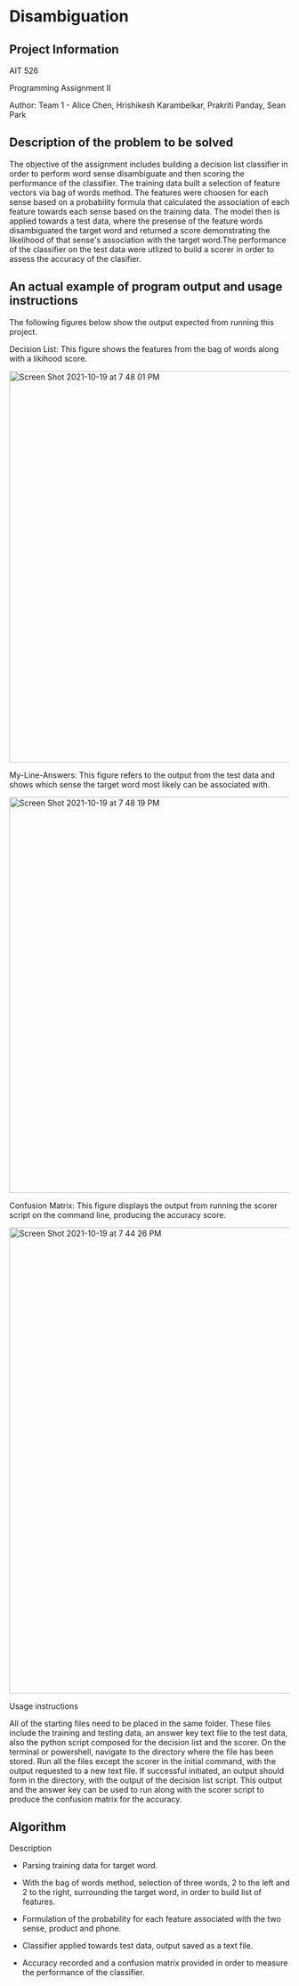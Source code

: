 # Disambiguation
## Project Information

AIT 526

Programming Assignment II

Author: Team 1 - Alice Chen, Hrishikesh Karambelkar, Prakriti Panday, Sean Park

## Description of the problem to be solved

The objective of the assignment includes building a decision list classifier in order to perform word sense disambiguate and then scoring the performance of the classifier. The training data built a selection of feature vectors via bag of words method. The features were choosen for each sense based on a probability formula that calculated the association of each feature towards each sense based on the training data. The model then is applied towards a test data, where the presense of the feature words disambiguated the target word and returned a score demonstrating the likelihood of that sense's association with the target word.The performance of the classifier on the test data were utlized to build a scorer in order to assess the accuracy of the clasifier. 


## An actual example of program output and usage instructions

The following figures below show the output expected from running this project.  

Decision List: This figure shows the features from the bag of words along with a likihood score.


<img width="703" alt="Screen Shot 2021-10-19 at 7 48 01 PM" src="https://user-images.githubusercontent.com/90986120/138005645-e789ad61-b065-4097-8478-7c74eca984f4.png">



My-Line-Answers: This figure refers to the output from the test data and shows which sense the target word most likely can be associated with.

<img width="711" alt="Screen Shot 2021-10-19 at 7 48 19 PM" src="https://user-images.githubusercontent.com/90986120/138005660-57c78361-17a8-4188-888e-8214b8f7c658.png">


Confusion Matrix: This figure displays the output from running the scorer script on the command line, producing the accuracy score.

<img width="837" alt="Screen Shot 2021-10-19 at 7 44 26 PM" src="https://user-images.githubusercontent.com/90986120/138005675-6c92b39c-cc9e-4edb-8c9d-c1c5a29126d8.png">


Usage instructions

All of the starting files need to be placed in the same folder. These files include the training and testing data, an answer key text file to the test data, also the python script composed for the decision list and the scorer. On the terminal or powershell, navigate to the directory where the file has been stored. Run all the files except the scorer in the initial command, with the output requested to a new text file. If successful initiated, an output should form in the directory, with the output of the decision list script. This output and the answer key can be used to run along with the scorer script to produce the confusion matrix for the accuracy. 

## Algorithm

Description

* Parsing training data for target word.

* With the bag of words method, selection of three words, 2 to the left and 2 to the right, surrounding the target word, in order to build list of features.

* Formulation of the probability for each feature associated with the two sense, product and phone. 

* Classifier applied towards test data, output saved as a text file. 

* Accuracy recorded and a confusion matrix provided in order to measure the performance of the classifier. 

